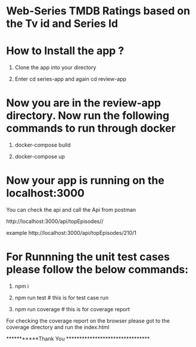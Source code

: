 # Web-Series TMDB Ratings based on the Tv id and Series Id


# How to Install the app ?

1. Clone the app into your directory

2. Enter cd series-app and again cd review-app

# Now you are in the review-app directory. Now run the following commands to run through docker

1. docker-compose build

2. docker-compose up


# Now your app is running on the localhost:3000

You can check the api and call the Api from postman

http://localhost:3000/api/topEpisodes/<tvId>/<seasonId>
  
  example http://localhost:3000/api/topEpisodes/210/1
  
  
  
# For Runnning  the unit test cases please follow the below commands:

1. npm i

2. npm run test  # this is for test case run

3. npm run coverage  # this is for coverage report

For checking the coverage report on the browser please got to the coverage directory and run the index.html







***********Thank You ********************************


